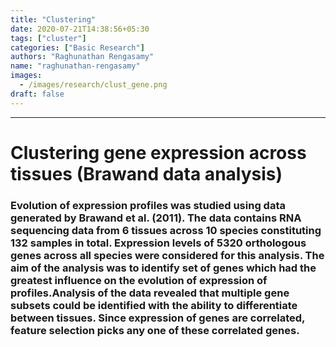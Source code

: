 ```yaml
---
title: "Clustering"
date: 2020-07-21T14:38:56+05:30
tags: ["cluster"]
categories: ["Basic Research"]
authors: "Raghunathan Rengasamy"
name: "raghunathan-rengasamy"
images:
  - /images/research/clust_gene.png
draft: false
---
```


***
# **Clustering gene expression across tissues (Brawand data analysis)** #

### Evolution of expression profiles was studied using data generated by Brawand et al. (2011). The data contains RNA sequencing data from 6 tissues across 10 species constituting 132 samples in total. Expression levels of 5320 orthologous genes across all species were considered for this analysis. The aim of the analysis was to identify set of genes which had the greatest influence on the evolution of expression of profiles.Analysis of the data revealed that multiple gene subsets could be identified with the ability to differentiate between tissues. Since expression of genes are correlated, feature selection picks any one of these correlated genes. ###